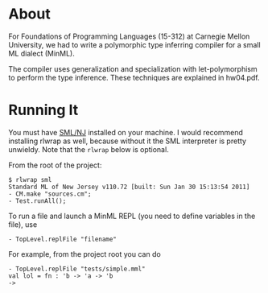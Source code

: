 About
=====

For Foundations of Programming Languages (15-312) at Carnegie Mellon University, we had to write a
polymorphic type inferring compiler for a small ML dialect (MinML).

The compiler uses generalization and specialization with let-polymorphism to perform the type inference.
These techniques are explained in hw04.pdf.

Running It
==========

You must have [SML/NJ](http://www.smlnj.org/) installed on your machine. I would recommend installing rlwrap as well, because
without it the SML interpreter is pretty unwieldy. Note that the `rlwrap` below is optional.

From the root of the project:

```
$ rlwrap sml
Standard ML of New Jersey v110.72 [built: Sun Jan 30 15:13:54 2011]
- CM.make "sources.cm";
- Test.runAll();
```

To run a file and launch a MinML REPL (you need to define variables in the file), use

```
- TopLevel.replFile "filename"
```

For example, from the project root you can do

```
- TopLevel.replFile "tests/simple.mml"
val lol = fn : 'b -> 'a -> 'b
-> 
```
